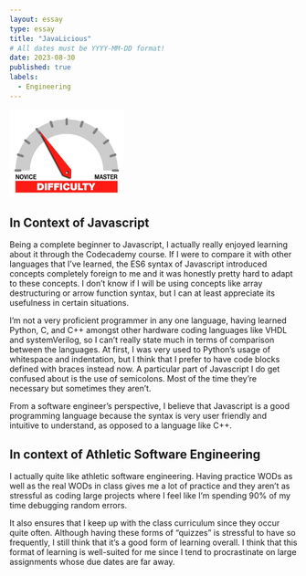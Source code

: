```yaml
---
layout: essay
type: essay
title: "JavaLicious"
# All dates must be YYYY-MM-DD format!
date: 2023-08-30
published: true
labels:
  - Engineering
---
```


<img width="200px" class="rounded float-start pe-4" src="../img/difficulty/degree_difficulty.jpg">

## In Context of Javascript

Being a complete beginner to Javascript, I actually really enjoyed learning about it through the Codecademy course. If I were to compare it with other languages that I’ve learned, the ES6 syntax of Javascript introduced concepts completely foreign to me and it was honestly pretty hard to adapt to these concepts. I don’t know if I will be using concepts like array destructuring or arrow function syntax, but I can at least appreciate its usefulness in certain situations. 

I’m not a very proficient programmer in any one language, having learned Python, C, and C++ amongst other hardware coding languages like VHDL and systemVerilog, so I can’t really state much in terms of comparison between the languages. At first, I was very used to Python’s usage of whitespace and indentation, but I think that I prefer to have code blocks defined with braces instead now. A particular part of Javascript I do get confused about is the use of semicolons. Most of the time they’re necessary but sometimes they aren’t. 

From a software engineer’s perspective, I believe that Javascript is a good programming language because the syntax is very user friendly and intuitive to understand, as opposed to a language like C++. 

## In context of Athletic Software Engineering

I actually quite like athletic software engineering. Having practice WODs as well as the real WODs in class gives me a lot of practice and they aren’t as stressful as coding large projects where I feel like I’m spending 90% of my time debugging random errors. 

It also ensures that I keep up with the class curriculum since they occur quite often. Although having these forms of “quizzes” is stressful to have so frequently, I still think that it’s a good form of learning overall. I think that this format of learning is well-suited for me since I tend to procrastinate on large assignments whose due dates are far away.
